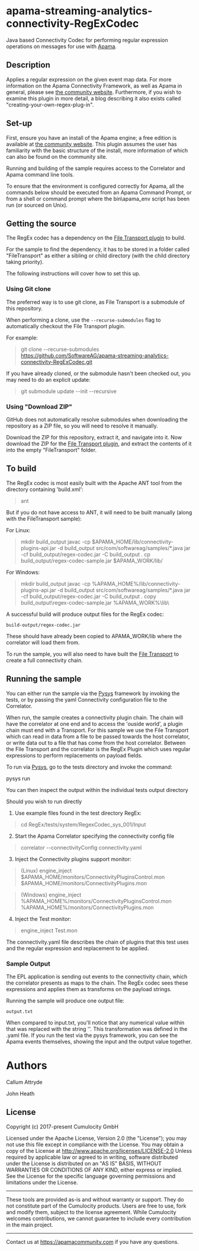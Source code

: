 # apama-streaming-analytics-connectivity-RegExCodec
Java based Connectivity Codec for performing regular expression operations on messages for use with [Apama](https://www.apamacommunity.com/).

## Description
Applies a regular expression on the given event map data. For more information on the Apama Connectivity Framework, as well as Apama in general, please see [the community website](https://www.apamacommunity.com/). Furthermore, if you wish to examine this plugin in more detail, a blog describing it also exists called "creating-your-own-regex-plug-in".

## Set-up
First, ensure you have an install of the Apama engine; a free edition is available at [the community website](https://www.apamacommunity.com/). This plugin assumes the user has familiarity with the basic structure of the install, more information of which can also be found on the community site.

Running and building of the sample requires access to the Correlator and Apama command line tools.

To ensure that the environment is configured correctly for Apama, all the commands below should be executed from an Apama Command Prompt, or from a shell or command prompt where the bin\apama_env script has been run (or sourced on Unix).

## Getting the source
The RegEx codec has a dependency on the [File Transport plugin](https://github.com/Cumulocity-IoT/apama-streaming-analytics-connectivity-FileTransport) to build.

For the sample to find the dependency, it has to be stored in a folder called "FileTransport" as either a sibling or child directory (with the child directory taking priority).

The following instructions will cover how to set this up.

### Using Git clone
The preferred way is to use git clone, as File Transport is a submodule of this repository.

When performing a clone, use the `--recurse-submodules` flag to automatically checkout the File Transport plugin.

For example:
> git clone --recurse-submodules https://github.com/SoftwareAG/apama-streaming-analytics-connectivity-RegExCodec.git

If you have already cloned, or the submodule hasn't been checked out, you may need to do an explicit update:
> git submodule update --init --recursive

### Using "Download ZIP"
GitHub does not automatically resolve submodules when downloading the repository as a ZIP file, so you will need to resolve it manually.

Download the ZIP for this repository, extract it, and navigate into it. Now download the ZIP for the [File Transport plugin](https://github.com/SoftwareAG/apama-streaming-analytics-connectivity-FileTransport), and extract the contents of it into the empty "FileTransport" folder.

## To build
The RegEx codec is most easily built with the Apache ANT tool from the directory containing 'build.xml':

> ant 
 
But if you do not have access to ANT, it will need to be built manually (along with the FileTransport sample):

For Linux:
> mkdir build_output
> javac -cp $APAMA_HOME/lib/connectivity-plugins-api.jar -d build_output src/com/softwareag/samples/*.java
> jar -cf build_output/regex-codec.jar -C build_output .
> cp build_output/regex-codec-sample.jar $APAMA_WORK/lib/

For Windows:
> mkdir build_output
> javac -cp %APAMA_HOME%/lib/connectivity-plugins-api.jar -d build_output src/com/softwareag/samples/*.java
> jar -cf build_output/regex-codec.jar -C build_output .
> copy build_output\regex-codec-sample.jar %APAMA_WORK%\lib\
  
A successful build will produce output files for the RegEx codec:

	build-output/regex-codec.jar

These should have already been copied to APAMA_WORK/lib where the correlator will load them from.

To run the sample, you will also need to have built the [File Transport](https://github.com/Cumulocity-IoT/apama-streaming-analytics-connectivity-FileTransport) to create a full connectivity chain.

## Running the sample
You can either run the sample via the [Pysys](https://pysys-test.github.io/pysys-test/) framework by invoking the tests, or by passing the yaml Connectivity configuration file to the Correlator.

When run, the sample creates a connectivity plugin chain.  The chain will have the correlator at one end and to access the 'ouside world', a plugin chain must end with a Transport.  For this sample we use the File Transport which can read in data from a file to be passed towards the host correlator, or write data out to a file that has come from the host correlator.  Between the File Transport and the correlator is the RegEx Plugin which uses regular expressions to perform replacements on payload fields.

To run via [Pysys](https://pysys-test.github.io/pysys-test/), go to the tests directory and invoke the command: 
  
  pysys run

You can then inspect the output within the individual tests output directory

Should you wish to run directly

1. Use example files found in the test directory RegEx:

> cd RegEx/tests/system/RegexCodec_sys_001/Input

2. Start the Apama Correlator specifying the connectivity config file

> correlator --connectivityConfig connectivity.yaml

3. Inject the Connectivity plugins support monitor:

> (Linux) engine_inject $APAMA_HOME/monitors/ConnectivityPluginsControl.mon $APAMA_HOME/monitors/ConnectivityPlugins.mon

> (Windows) engine_inject %APAMA_HOME%/monitors/ConnectivityPluginsControl.mon %APAMA_HOME%/monitors/ConnectivityPlugins.mon

4. Inject the Test monitor:

> engine_inject Test.mon

The connectivity.yaml file describes the chain of plugins that this test uses and the regular expression and replacement to be applied.

### Sample Output

The EPL application is sending out events to the connectivity chain, which the correlator presents as maps to the chain. The RegEx codec sees these expressions and applies them as transforms on the payload strings.

Running the sample will produce one output file:

	output.txt

When compared to input.txt, you'll notice that any numerical value within that was replaced with the string '<number>'. This transformation was defined in the .yaml file. If you run the test via the pysys framework, you can see the Apama events themselves, showing the input and the output value together. 
 
# Authors
Callum Attryde

John Heath

## License
Copyright (c) 2017-present Cumulocity GmbH

Licensed under the Apache License, Version 2.0 (the "License"); you may not use this
file except in compliance with the License. You may obtain a copy of the License at
http://www.apache.org/licenses/LICENSE-2.0
Unless required by applicable law or agreed to in writing, software distributed under the
License is distributed on an "AS IS" BASIS, WITHOUT WARRANTIES OR CONDITIONS OF ANY KIND,
either express or implied. 
See the License for the specific language governing permissions and limitations under the License.

______________________
These tools are provided as-is and without warranty or support. They do not constitute part of the Cumulocity products. Users are free to use, fork and modify them, subject to the license agreement. While Cumulocity welcomes contributions, we cannot guarantee to include every contribution in the main project.
_____________
Contact us at https://apamacommunity.com if you have any questions.
